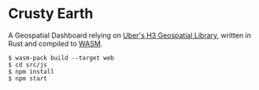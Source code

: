 # Crusty Earth

A Geospatial Dashboard relying on [Uber's H3 Geospatial Library](https://h3geo.org/), written in Rust and compiled to [WASM](https://rustwasm.github.io/book/).

```console
$ wasm-pack build --target web
$ cd src/js
$ npm install
$ npm start
```

